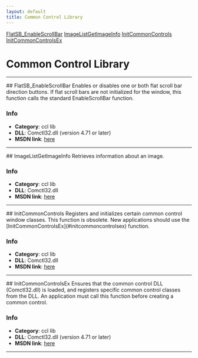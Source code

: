 ```yaml
---
layout: default
title: Common Control Library
---
```


<div class="sidenav">

<div markdown="1">

[FlatSB_EnableScrollBar](#flatsb_enablescrollbar)
[ImageListGetImageInfo](#imagelistgetimageinfo)
[InitCommonControls](#initcommoncontrols)
[InitCommonControlsEx](#initcommoncontrolsex)

</div>

</div>


<div class="right_main">

<div markdown="1">


Common Control Library
====================
---

<SECTION ID="flatsb_enablescrollbar"></SECTION>
## FlatSB_EnableScrollBar
Enables or disables one or both flat scroll bar direction buttons. If flat scroll bars are not initialized for the window, this function calls the standard EnableScrollBar function.

### Info
* **Category**: ccl lib
* **DLL**: Comctl32.dll (version 4.71 or later)
* **MSDN link**: <a href="https://docs.microsoft.com/en-in/windows/win32/api/commctrl/nf-commctrl-flatsb_enablescrollbar" target="_blank">here</a>




---

<SECTION ID="imagelistgetimageinfo"></SECTION>
## ImageListGetImageInfo
Retrieves information about an image.

### Info
* **Category**: ccl lib
* **DLL**: Comctl32.dll
* **MSDN link**: <a href="https://docs.microsoft.com/en-in/windows/win32/api/commctrl/nf-commctrl-imagelist_getimageinfo" target="_blank">here</a>



---

<SECTION ID="initcommoncontrols"></SECTION>
## InitCommonControls
Registers and initializes certain common control window classes. This function is obsolete. New applications should use the [InitCommonControlsEx](#initcommoncontrolsex) function.

### Info
* **Category**: ccl lib
* **DLL**: Comctl32.dll
* **MSDN link**: <a href="https://docs.microsoft.com/en-in/windows/win32/api/commctrl/nf-commctrl-initcommoncontrols" target="_blank">here</a>



---

<SECTION ID="initcommoncontrolsex"></SECTION>
## InitCommonControlsEx
Ensures that the common control DLL (Comctl32.dll) is loaded, and registers specific common control classes from the DLL. An application must call this function before creating a common control.

### Info
* **Category**: ccl lib
* **DLL**: Comctl32.dll (version 4.71 or later)
* **MSDN link**: <a href="https://docs.microsoft.com/en-in/windows/win32/api/commctrl/nf-commctrl-initcommoncontrolsex" target="_blank">here</a>


---
</div>

</div>
